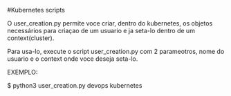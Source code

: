#Kubernetes scripts 

O user_creation.py permite voce criar, dentro do kubernetes, os objetos necessários para criaçao de um usuario 
e ja seta-lo dentro de um context(cluster).

Para usa-lo, execute o script user_creation.py com 2 parameotros, nome do usuario e o context onde voce deseja seta-lo.

EXEMPLO:

$ python3 user_creation.py devops kubernetes

